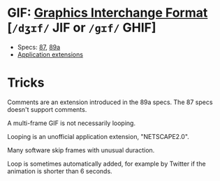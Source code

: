 # GIF: [Graphics Interchange Format](https://en.wikipedia.org/wiki/GIF)  [`/dʒɪf/` JIF or `/ɡɪf/` GHIF]

- Specs: [87](https://www.w3.org/Graphics/GIF/spec-gif87.txt), [89a](https://www.w3.org/Graphics/GIF/spec-gif89a.txt)
- [Application extensions](http://www.vurdalakov.net/misc/gif)

# Tricks

Comments are an extension introduced in the 89a specs. The 87 specs doesn't support comments.

A multi-frame GIF is not necessarily looping.

Looping is an unofficial application extension, "NETSCAPE2.0".

Many software skip frames with unusual duraction.

Loop is sometimes automatically added, for example by Twitter if the animation is shorter than 6 seconds.

